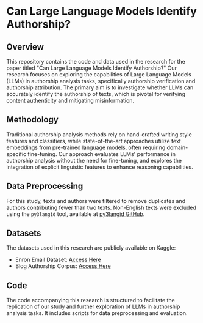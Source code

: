 # Can Large Language Models Identify Authorship?

## Overview
This repository contains the code and data used in the research for the paper titled "Can Large Language Models Identify Authorship?" Our research focuses on exploring the capabilities of Large Language Models (LLMs) in authorship analysis tasks, specifically authorship verification and authorship attribution. The primary aim is to investigate whether LLMs can accurately identify the authorship of texts, which is pivotal for verifying content authenticity and mitigating misinformation.

## Methodology
Traditional authorship analysis methods rely on hand-crafted writing style features and classifiers, while state-of-the-art approaches utilize text embeddings from pre-trained language models, often requiring domain-specific fine-tuning. Our approach evaluates LLMs' performance in authorship analysis without the need for fine-tuning, and explores the integration of explicit linguistic features to enhance reasoning capabilities.

## Data Preprocessing
For this study, texts and authors were filtered to remove duplicates and authors contributing fewer than two texts. Non-English texts were excluded using the `py3langid` tool, available at [py3langid GitHub](https://github.com/adbar/py3langid).

## Datasets
The datasets used in this research are publicly available on Kaggle:
- Enron Email Dataset: [Access Here](https://www.kaggle.com/datasets/wcukierski/enron-email-dataset)
- Blog Authorship Corpus: [Access Here](https://www.kaggle.com/datasets/rtatman/blog-authorship-corpus)

## Code
The code accompanying this research is structured to facilitate the replication of our study and further exploration of LLMs in authorship analysis tasks. It includes scripts for data preprocessing and evaluation.


